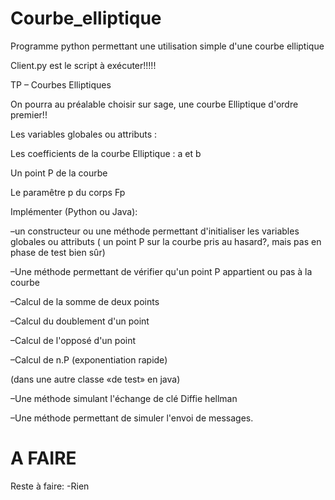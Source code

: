 # Courbe_elliptique
Programme python permettant une utilisation simple d'une courbe elliptique

Client.py est le script à exécuter!!!!!


TP – Courbes Elliptiques



On pourra au préalable choisir sur sage, une courbe Elliptique d'ordre premier!!



Les variables globales ou attributs :

Les coefficients de la courbe Elliptique : a et b

Un point P de la courbe 

Le paramêtre p du corps Fp



Implémenter (Python ou Java):


  –un constructeur ou une méthode permettant d'initialiser les variables globales ou 
   attributs ( un point P sur la courbe pris au hasard?, mais pas en phase de test bien sûr)
   
  –Une méthode permettant de vérifier qu'un point P appartient ou pas à la courbe
  
  –Calcul de la somme de deux points
  
  –Calcul du doublement d'un point
  
  –Calcul de l'opposé d'un point
  
  –Calcul de n.P (exponentiation rapide)
  


(dans une autre classe «de test» en java)


  –Une méthode simulant l'échange de clé Diffie hellman
  
  –Une méthode permettant de simuler l'envoi de messages.
  
  
  
  
  
# A FAIRE 
Reste à faire:
-Rien
